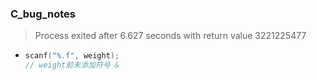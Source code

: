 ### C_bug_notes

> Process exited after 6.627 seconds with return value 3221225477

* ```C
  scanf("%.f", weight);
  // weight前未添加符号 &
  ```


